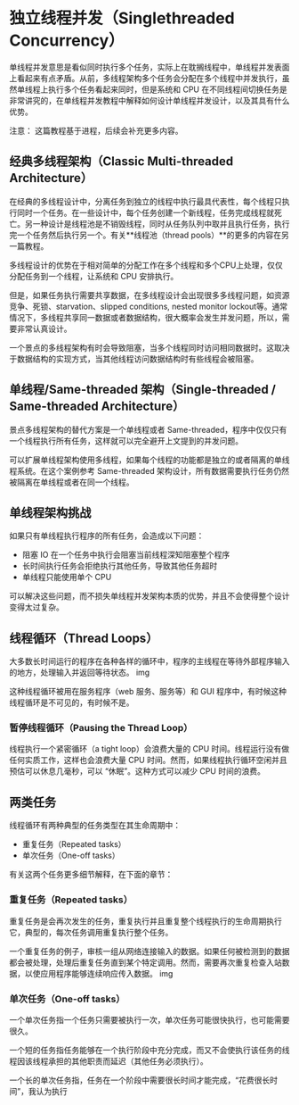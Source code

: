 独立线程并发（Singlethreaded Concurrency）
=

单线程并发意思是看似同时执行多个任务，实际上在耽搁线程中，单线程并发表面上看起来有点矛盾。从前，多线程架构多个任务会分配在多个线程中并发执行，虽然单线程上执行多个任务看起来同时，但是系统和 CPU 在不同线程间切换任务是非常讲究的，在单线程并发教程中解释如何设计单线程并发设计，以及其具有什么优势。

注意： 这篇教程基于进程，后续会补充更多内容。

## 经典多线程架构（Classic Multi-threaded Architecture）

在经典的多线程设计中，分离任务到独立的线程中执行最具代表性，每个线程只执行同时一个任务。在一些设计中，每个任务创建一个新线程，任务完成线程就死亡。另一种设计是线程池是不销毁线程，同时从任务队列中取并且执行任务，执行完一个任务然后执行另一个。有关**线程池（thread pools）**的更多的内容在另一篇教程。

多线程设计的优势在于相对简单的分配工作在多个线程和多个CPU上处理，仅仅分配任务到一个线程，让系统和 CPU 安排执行。

但是，如果任务执行需要共享数据，在多线程设计会出现很多多线程问题，如资源竞争、死锁、starvation、slipped conditions, nested monitor lockout等。通常情况下，多线程共享同一数据或者数据结构，很大概率会发生并发问题，所以，需要非常认真设计。

一个景点的多线程架构有时会导致阻塞，当多个线程同时访问相同数据时。这取决于数据结构的实现方式，当其他线程访问数据结构时有些线程会被阻塞。

## 单线程/Same-threaded 架构（Single-threaded / Same-threaded Architecture）

景点多线程架构的替代方案是一个单线程或者 Same-threaded，程序中仅仅只有一个线程执行所有任务，这样就可以完全避开上文提到的并发问题。

可以扩展单线程架构使用多线程，如果每个线程的功能都是独立的或者隔离的单线程系统。在这个案例参考 Same-threaded 架构设计，所有数据需要执行任务仍然被隔离在单线程或者在同一个线程。

## 单线程架构挑战

如果只有单线程执行程序的所有任务，会造成以下问题：
- 阻塞 IO 在一个任务中执行会阻塞当前线程深知阻塞整个程序
- 长时间执行任务会拒绝执行其他任务，导致其他任务超时
- 单线程只能使用单个 CPU

可以解决这些问题，而不损失单线程并发架构本质的优势，并且不会使得整个设计变得太过复杂。

## 线程循环（Thread Loops）

大多数长时间运行的程序在各种各样的循环中，程序的主线程在等待外部程序输入的地方，处理输入并返回等待状态。
img

这种线程循环被用在服务程序（web 服务、服务等）和 GUI 程序中，有时候这种线程循环是不可见的，有时候不是。

### 暂停线程循环（Pausing the Thread Loop）

线程执行一个紧密循环（a tight loop）会浪费大量的 CPU 时间。线程运行没有做任何实质工作，这样也会浪费大量 CPU 时间。然而，如果线程执行循环空闲并且预估可以休息几毫秒，可以 “休眠”。这种方式可以减少 CPU 时间的浪费。

## 两类任务

线程循环有两种典型的任务类型在其生命周期中：

- 重复任务（Repeated tasks）
- 单次任务（One-off tasks）

有关这两个任务更多细节解释，在下面的章节：

### 重复任务（Repeated tasks）

重复任务是会再次发生的任务，重复执行并且重复整个线程执行的生命周期执行它，典型的，每次任务调用重复执行整个任务。

一个重复任务的例子，审核一组从网络连接输入的数据。如果任何被检测到的数据都会被处理，处理后重复任务直到某个特定调用。然而，需要再次重复检查入站数据，以使应用程序能够连续响应传入数据。
img

### 单次任务（One-off tasks）

一个单次任务指一个任务只需要被执行一次，单次任务可能很快执行，也可能需要很久。

一个短的任务指任务能够在一个执行阶段中充分完成，而又不会使执行该任务的线程因该线程承担的其他职责而延迟（其他任务必须执行）。

一个长的单次任务指，任务在一个阶段中需要很长时间才能完成，“花费很长时间”，我认为执行